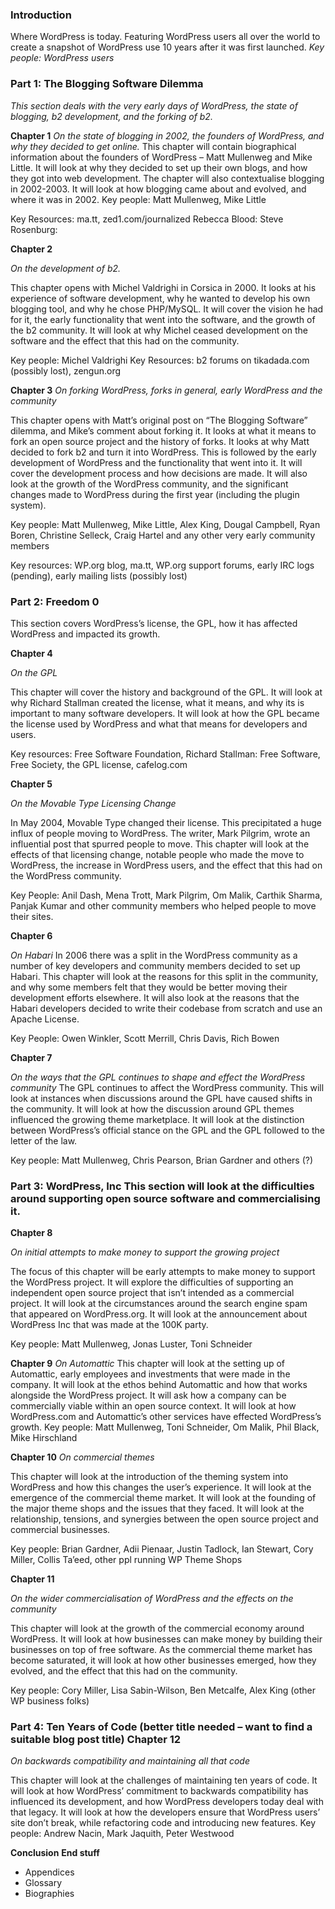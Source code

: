 ### Introduction
Where WordPress is today. Featuring WordPress users all over the world to create a snapshot of WordPress use 10 years after it was first launched. 
_Key people: WordPress users_ 

### Part 1: The Blogging Software Dilemma 

_This section deals with the very early days of WordPress, the state of blogging, b2 development, and the forking of b2._ 

**Chapter 1** 
_On the state of blogging in 2002, the founders of WordPress, and why they decided to get online._ 
This chapter will contain biographical information about the founders of WordPress – Matt Mullenweg and Mike Little. It will look at why they decided to set up their own blogs, and how they got into web development. The chapter will also contextualise blogging in 2002-2003. It will look at how blogging came about and evolved, and where it was in 2002. 
Key people: Matt Mullenweg, Mike Little 

Key Resources: ma.tt, zed1.com/journalized Rebecca Blood: Steve Rosenburg: 

**Chapter 2** 

_On the development of b2._ 

This chapter opens with Michel Valdrighi in Corsica in 2000. It looks at his experience of software development, why he wanted to develop his own blogging tool, and why he chose PHP/MySQL. It will cover the vision he had for it, the early functionality that went into the software, and the growth of the b2 community. It will look at why Michel ceased development on the software and the effect that this had on the community. 

Key people: Michel Valdrighi 
Key Resources: b2 forums on tikadada.com (possibly lost), zengun.org 

**Chapter 3** 
_On forking WordPress, forks in general, early WordPress and the community_ 

This chapter opens with Matt’s original post on “The Blogging Software” dilemma, and Mike’s comment about forking it. It looks at what it means to fork an open source project and the history of forks. It looks at why Matt decided to fork b2 and turn it into WordPress. This is followed by the early development of WordPress and the functionality that went into it. It will cover the development process and how decisions are made. It will also look at the growth of the WordPress community, and the significant changes made to WordPress during the first year (including the plugin system). 

Key people: Matt Mullenweg, Mike Little, Alex King, Dougal Campbell, Ryan Boren, Christine Selleck, Craig Hartel and any other very early community members 

Key resources: WP.org blog, ma.tt, WP.org support forums, early IRC logs (pending), early mailing lists (possibly lost) 

### Part 2: Freedom 0 

This section covers WordPress’s license, the GPL, how it has affected WordPress and impacted its growth. 

**Chapter 4** 

_On the GPL_ 

This chapter will cover the history and background of the GPL. It will look at why Richard Stallman created the license, what it means, and why its is important to many software developers. It will look at how the GPL became the license used by WordPress and what that means for developers and users. 

Key resources: Free Software Foundation, Richard Stallman: Free Software, Free Society, the GPL license, cafelog.com 

**Chapter 5** 

_On the Movable Type Licensing Change_ 

In May 2004, Movable Type changed their license. This precipitated a huge influx of people moving to WordPress. The writer, Mark Pilgrim, wrote an influential post that spurred people to move. This chapter will look at the effects of that licensing change, notable people who made the move to WordPress, the increase in WordPress users, and the effect that this had on the WordPress community. 

Key People: Anil Dash, Mena Trott, Mark Pilgrim, Om Malik, Carthik Sharma, Panjak Kumar and other community members who helped people to move their sites. 

**Chapter 6** 

_On Habari_ In 2006 there was a split in the WordPress community as a number of key developers and community members decided to set up Habari. This chapter will look at the reasons for this split in the community, and why some members felt that they would be better moving their development efforts elsewhere. It will also look at the reasons that the Habari developers decided to write their codebase from scratch and use an Apache License. 

Key People: Owen Winkler, Scott Merrill, Chris Davis, Rich Bowen 

**Chapter 7** 

_On the ways that the GPL continues to shape and effect the WordPress community_ The GPL continues to affect the WordPress community. This will look at instances when discussions around the GPL have caused shifts in the community. It will look at how the discussion around GPL themes influenced the growing theme marketplace. It will look at the distinction between WordPress’s official stance on the GPL and the GPL followed to the letter of the law. 

Key people: Matt Mullenweg, Chris Pearson, Brian Gardner and others (?) 

### Part 3: WordPress, Inc This section will look at the difficulties around supporting open source software and commercialising it. 

**Chapter 8** 

_On initial attempts to make money to support the growing project_ 

The focus of this chapter will be early attempts to make money to support the WordPress project. It will explore the difficulties of supporting an independent open source project that isn’t intended as a commercial project. It will look at the circumstances around the search engine spam that appeared on WordPress.org. It will look at the announcement about WordPress Inc that was made at the 100K party. 

Key people: Matt Mullenweg, Jonas Luster, Toni Schneider 

**Chapter 9** 
_On Automattic_
 This chapter will look at the setting up of Automattic, early employees and investments that were made in the company. It will look at the ethos behind Automattic and how that works alongside the WordPress project. It will ask how a company can be commercially viable within an open source context. It will look at how WordPress.com and Automattic’s other services have effected WordPress’s growth. 
Key people: Matt Mullenweg, Toni Schneider, Om Malik, Phil Black, Mike Hirschland 

**Chapter 10** 
_On commercial themes_ 

This chapter will look at the introduction of the theming system into WordPress and how this changes the user’s experience. It will look at the emergence of the commercial theme market. It will look at the founding of the major theme shops and the issues that they faced. It will look at the relationship, tensions, and synergies between the open source project and commercial businesses. 

Key people: Brian Gardner, Adii Pienaar, Justin Tadlock, Ian Stewart, Cory Miller, Collis Ta’eed, other ppl running WP Theme Shops 

**Chapter 11** 

_On the wider commercialisation of WordPress and the effects on the community_ 

This chapter will look at the growth of the commercial economy around WordPress. It will look at how businesses can make money by building their businesses on top of free software. As the commercial theme market has become saturated, it will look at how other businesses emerged, how they evolved, and the effect that this had on the community. 

Key people: Cory Miller, Lisa Sabin-Wilson, Ben Metcalfe, Alex King (other WP business folks) 

### Part 4: Ten Years of Code (better title needed – want to find a suitable blog post title) **Chapter 12** 

_On backwards compatibility and maintaining all that code_ 

This chapter will look at the challenges of maintaining ten years of code. It will look at how WordPress’ commitment to backwards compatibility has influenced its development, and how WordPress developers today deal with that legacy. It will look at how the developers ensure that WordPress users’ site don’t break, while refactoring code and introducing new features. Key people: Andrew Nacin, Mark Jaquith, Peter Westwood 

**Conclusion** 
**End stuff** 
* Appendices 
* Glossary 
* Biographies 